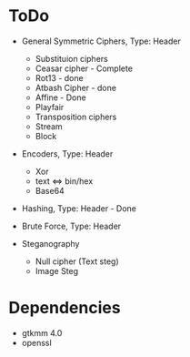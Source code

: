  # ToDo
 - General Symmetric Ciphers, Type: Header
   - Substituion ciphers
    - Ceasar cipher - Complete
    - Rot13 - done
    - Atbash Cipher - done
    - Affine - Done
    - Playfair
   - Transposition ciphers
   - Stream
   - Block

- Encoders, Type: Header
   - Xor
   - text <=> bin/hex
   - Base64

- Hashing, Type: Header - Done

- Brute Force, Type: Header
- Steganography
   - Null cipher (Text steg)
   - Image Steg

# Dependencies
- gtkmm 4.0
- openssl
